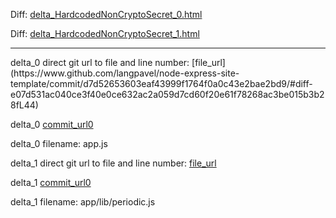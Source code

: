 Diff: [delta_HardcodedNonCryptoSecret_0.html](./delta_HardcodedNonCryptoSecret_0.html)

Diff: [delta_HardcodedNonCryptoSecret_1.html](./delta_HardcodedNonCryptoSecret_1.html)

<hr>
delta_0 direct git url to file and line number: [file_url](https://www.github.com/langpavel/node-express-site-template/commit/d7d52653603eaf43999f1764f0a0c43e2bae2bd9/#diff-e07d531ac040ce3f40e0ce632ac2a059d7cd60f20e61f78268ac3be015b3b28fL44)

delta_0 [commit_url0](https://www.github.com/langpavel/node-express-site-template/commit/d7d52653603eaf43999f1764f0a0c43e2bae2bd9)

delta_0 filename: app.js



delta_1 direct git url to file and line number: [file_url](https://www.github.com/repetere/periodicjs/commit/ba56d59bf0197cd56c1eee0e0b18a049ee4fdee3/#diff-a21e51c93f7d9525bbacfc236e716a1110b06aa72ad9e33a86892b7ccc7b3364L203)

delta_1 [commit_url0](https://www.github.com/repetere/periodicjs/commit/ba56d59bf0197cd56c1eee0e0b18a049ee4fdee3)

delta_1 filename: app/lib/periodic.js



